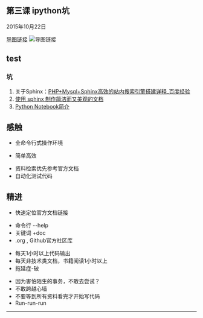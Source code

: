 ## 第三课 ipython坑

2015年10月22日


[导图链接](http://i13.tietuku.com/d1eafc655950279e.png)
![导图链接](http://i13.tietuku.com/d1eafc655950279e.png)

test
---


### 坑

1.  关于Sphinx：[PHP+Mysql+Sphinx高效的站内搜索引擎搭建详释_百度经验](http://jingyan.baidu.com/article/95c9d20d9a7176ec4e756119.html)
2. [使用 sphinx 制作简洁而又美观的文档](http://www.ibm.com/developerworks/cn/opensource/os-sphinx-documentation/)
3. [Python Notebook简介](http://www.cnblogs.com/cbscan/p/3545084.html)

## 感触
 + 全命令行式操作环境
  - 简单高效

 + 资料检索优先参考官方文档
 + 自动化测试代码
  
## 精进
 + 快速定位官方文档链接
  - 命令行 --help
  - 关键词 +doc
  - .org , Github官方社区库
  
 + 每天1小时以上代码输出
 + 每天非技术类文档，书籍阅读1小时以上
 + 拖延症-破
  - 因为害怕陌生的事务，不敢去尝试？
  - 不敢跨越心墙
  - 不要等到所有资料看完才开始写代码
  - Run-run-run

----------

